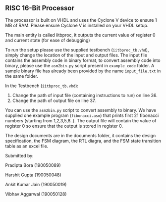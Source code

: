 ## RISC 16-Bit Processor 

The processor is built on VHDL and uses the Cyclone V device to ensure 1 MB of RAM. Please ensure Cyclone V is installed on your VHDL setup.

The main entity is called iitbproc, it outputs the current value of register 0 and current state (for ease of debugging)

To run the setup please use the supplied testbench (`iitbproc_tb.vhd`), simply change the location of the input and output files. The input file contains the assembly code in binary format, to convert assembly code into binary, please use the `asm2bin.py` script present in `example_code` folder. A sample binary file has already been provided by the name `input_file.txt` in the same folder.

In the Testbench (`iitbproc_tb.vhd`): 
1. Change the path of input file (containing instructions to run) on line 36.
2. Change the path of output file on line 37.

You can use the `asm2bin.py` script to convert assembly to binary. We have supplied one example program (`fibonacci.asm`) that prints first 21 fibonacci numbers (starting from 1,2,3,5,8..). The output file will contain the value of register 0 so ensure that the output is stored in register 0.


The design documents are in the documents folder, it contains the design specification, the FSM diagram, the RTL diagra, and the FSM state transition table as an excel file.

Submitted by:

Pradipta Bora (190050089)

Harshit Gupta (190050048)

Ankit Kumar Jain (190050019)

Vibhav Aggarwal (190050128)
